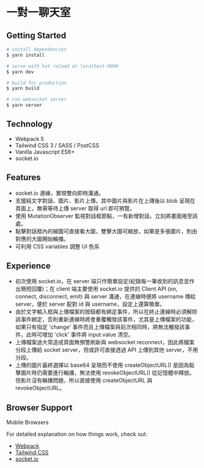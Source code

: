 # 一對一聊天室

## Getting Started

```bash
# install dependencies
$ yarn install

# serve with hot reload at localhost:8000
$ yarn dev

# build for production
$ yarn build

# run websocket server
$ yarn server
```

## Technology

- Webpack 5
- Tailwind CSS 3 / SASS / PostCSS
- Vanilla Javascript ES6+
- socket.io

## Features

- socket.io 連線，實現雙向即時溝通。
- 支援純文字對話、圖片、影片上傳，其中圖片與影片在上傳後以 blob 呈現在頁面上，無需等待上傳 server 取得 url 即可預覽。
- 使用 MutationObserver 監視對話框節點，一有新增對話，立刻將畫面捲至該處。
- 點擊對話框內的縮圖可直接看大圖，雙擊大圖可縮放，如果是多張圖片，則由對應的大圖開始輪播。
- 可利用 CSS variables 調整 UI 色系

## Experience

- 初次使用 socket.io，在 server 端只作簡單設定(紀錄每一筆收到的訊息並作出簡短回覆)；在 client 端主要使用 socket.io 提供的 Client API (on, connect, disconnect, emit) 與 server 溝通，在連線時便將 username 傳給 server，便於 server 配對 id 與 username，設定上還算簡單。
- 由於文字輸入框與上傳檔案的按鈕都有綁定事件，所以在終止連線時必須解除該事件綁定，否則重新連線時將會重覆觸發該事件，尤其是上傳檔案的功能，如果只有指定 'change' 事件而且上傳檔案與前次相同時，將無法觸發該事件，此時可增加 'click' 事件將 input.value 清空。
- 上傳檔案過大常造成頁面無預警刷新與 websocket reconnect，因此將檔案分段上傳給 socket server，但或許可直接透過 API 上傳到其他 server，不用分段。
- 上傳的圖片最終選擇以 base64 呈現而不使用 createObjectURL() 是因為點擊圖片時仍需要進行輪播，無法使用 revokeObjectURL() 從記憶體中釋放。但影片沒有輪播問題，所以直接使用 createObjectURL 與 revokeObjectURL。

## Browser Support

Mobile Browsers

For detailed explanation on how things work, check out:

- [Webpack](https://webpack.js.org)
- [Tailwind CSS](https://tailwindcss.com)
- [socket.io](https://socket.io)
